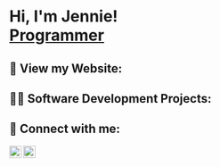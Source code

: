 <h1>Hi, I'm Jennie! <br/><a href="https://github.com/jenniezhou1">Programmer</a></h1>

<h2> 💌 View my Website:</h2>

<h2>👨‍💻 Software Development Projects:</h2>

<h2> 🤳 Connect with me:</h2>

[<img align="left" alt="JennieZhou | LinkedIn" width="22px" src="https://cdn.jsdelivr.net/npm/simple-icons@v3/icons/linkedin.svg" />][linkedin]
[<img align="left" alt="JennieZhou | Instagram" width="22px" src="https://cdn.jsdelivr.net/npm/simple-icons@v3/icons/instagram.svg" />][instagram]

[instagram]: https://www.instagram.com/jenniezhou/
[linkedin]: www.linkedin.com/in/jennie-zhou-12951a2b7

<!--
**joshmadakor1/joshmadakor1** is a ✨ _special_ ✨ repository because its `README.md` (this file) appears on your GitHub profile.

Here are some ideas to get you started:

- 🔭 I’m currently working on ...
- 🌱 I’m currently learning ...
- 👯 I’m looking to collaborate on ...
- 🤔 I’m looking for help with ...
- 💬 Ask me about ...
- 📫 How to reach me: ...
- 😄 Pronouns: ...
- ⚡ Fun fact: ...
-->
